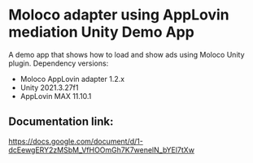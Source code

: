 # Moloco adapter using AppLovin mediation Unity Demo App

A demo app that shows how to load and show ads using Moloco Unity plugin.
Dependency versions:
- Moloco AppLovin adapter 1.2.x
- Unity 2021.3.27f1
- AppLovin MAX 11.10.1 

## Documentation link:
https://docs.google.com/document/d/1-dcEewgERY2zMSbM_VfHOOmGh7K7wenelN_bYEl7tXw

